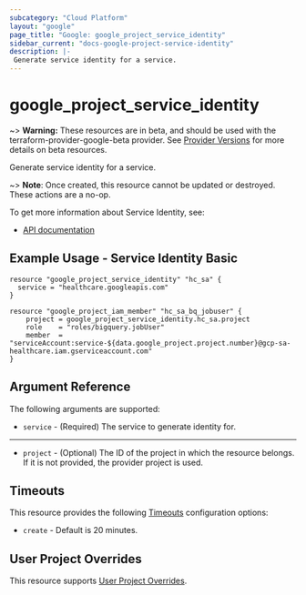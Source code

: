 ```yaml
---
subcategory: "Cloud Platform"
layout: "google"
page_title: "Google: google_project_service_identity"
sidebar_current: "docs-google-project-service-identity"
description: |-
 Generate service identity for a service.
---
```


# google\_project\_service\_identity

~> **Warning:** These resources are in beta, and should be used with the terraform-provider-google-beta provider.
See [Provider Versions](https://terraform.io/docs/providers/google/guides/provider_versions.html) for more details on beta resources.

Generate service identity for a service.

~> **Note**: Once created, this resource cannot be updated or destroyed. These
actions are a no-op.

To get more information about Service Identity, see:

* [API documentation](https://cloud.google.com/service-usage/docs/reference/rest/v1beta1/services/generateServiceIdentity)

## Example Usage - Service Identity Basic


```hcl
resource "google_project_service_identity" "hc_sa" {
  service = "healthcare.googleapis.com"
}

resource "google_project_iam_member" "hc_sa_bq_jobuser" {
    project = google_project_service_identity.hc_sa.project
    role    = "roles/bigquery.jobUser"
    member  = "serviceAccount:service-${data.google_project.project.number}@gcp-sa-healthcare.iam.gserviceaccount.com"
}
```

## Argument Reference

The following arguments are supported:


* `service` -
  (Required)
  The service to generate identity for.


- - -

* `project` - (Optional) The ID of the project in which the resource belongs.
    If it is not provided, the provider project is used.


## Timeouts

This resource provides the following
[Timeouts](/docs/configuration/resources.html#timeouts) configuration options:

- `create` - Default is 20 minutes.

## User Project Overrides

This resource supports [User Project Overrides](https://www.terraform.io/docs/providers/google/guides/provider_reference.html#user_project_override).
